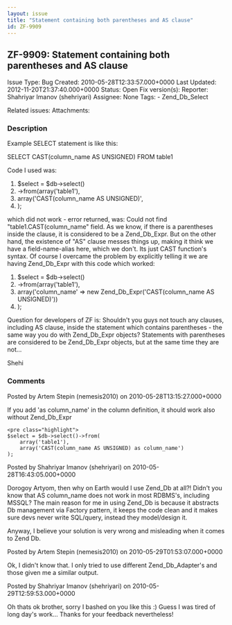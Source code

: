 ```yaml
---
layout: issue
title: "Statement containing both parentheses and AS clause"
id: ZF-9909
---
```


ZF-9909: Statement containing both parentheses and AS clause
------------------------------------------------------------

 Issue Type: Bug Created: 2010-05-28T12:33:57.000+0000 Last Updated: 2012-11-20T21:37:40.000+0000 Status: Open Fix version(s): 
 Reporter:  Shahriyar Imanov (shehriyari)  Assignee:  None  Tags: - Zend\_Db\_Select
 
 Related issues: 
 Attachments: 
### Description

Example SELECT statement is like this:

SELECT CAST(column\_name AS UNSIGNED) FROM table1

Code I used was:

1. $select = $db->select()
2. ->from(array('table1'),
3. array('CAST(column\_name AS UNSIGNED)',
4. );

which did not work - error returned, was: Could not find "table1.CAST(column\_name" field. As we know, if there is a parentheses inside the clause, it is considered to be a Zend\_Db\_Expr. But on the other hand, the existence of "AS" clause messes things up, making it think we have a field-name-alias here, which we don't. Its just CAST function's syntax. Of course I overcame the problem by explicitly telling it we are having Zend\_Db\_Expr with this code which worked:

1. $select = $db->select()
2. ->from(array('table1'),
3. array('column\_name' => new Zend\_Db\_Expr('CAST(column\_name AS UNSIGNED)'))
4. );

Question for developers of ZF is: Shouldn't you guys not touch any clauses, including AS clause, inside the statement which contains parentheses - the same way you do with Zend\_Db\_Expr objects? Statements with parentheses are considered to be Zend\_Db\_Expr objects, but at the same time they are not...

Shehi

 

 

### Comments

Posted by Artem Stepin (nemesis2010) on 2010-05-28T13:15:27.000+0000

If you add 'as column\_name' in the column definition, it should work also without Zend\_Db\_Expr

 
    <pre class="highlight">
    $select = $db->select()->from(
        array('table1'),
        array('CAST(column_name AS UNSIGNED) as column_name')
    );


 

 

Posted by Shahriyar Imanov (shehriyari) on 2010-05-28T16:43:05.000+0000

Dorogoy Artyom, then why on Earth would I use Zend\_Db at all?! Didn't you know that AS column\_name does not work in most RDBMS's, including MSSQL? The main reason for me in using Zend\_Db is because it abstracts Db management via Factory pattern, it keeps the code clean and it makes sure devs never write SQL/query, instead they model/design it.

Anyway, I believe your solution is very wrong and misleading when it comes to Zend Db.

 

 

Posted by Artem Stepin (nemesis2010) on 2010-05-29T01:53:07.000+0000

Ok, I didn't know that. I only tried to use different Zend\_Db\_Adapter's and those given me a similar output.

 

 

Posted by Shahriyar Imanov (shehriyari) on 2010-05-29T12:59:53.000+0000

Oh thats ok brother, sorry I bashed on you like this :) Guess I was tired of long day's work... Thanks for your feedback nevertheless!

 

 
